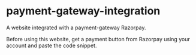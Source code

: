 # payment-gateway-integration
A website integrated with a payment-gateway Razorpay.

Before using this website, get a payment button from Razorpay using your account and paste the code snippet.
